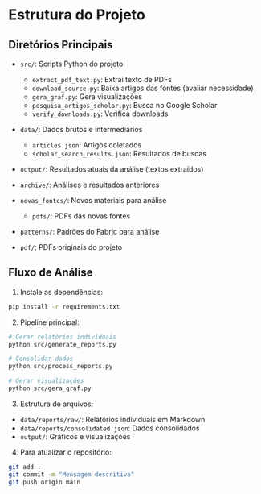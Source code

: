 # Estrutura do Projeto

## Diretórios Principais

- `src/`: Scripts Python do projeto
  - `extract_pdf_text.py`: Extrai texto de PDFs
  - `download_source.py`: Baixa artigos das fontes (avaliar necessidade)
  - `gera_graf.py`: Gera visualizações
  - `pesquisa_artigos_scholar.py`: Busca no Google Scholar
  - `verify_downloads.py`: Verifica downloads

- `data/`: Dados brutos e intermediários
  - `articles.json`: Artigos coletados
  - `scholar_search_results.json`: Resultados de buscas

- `output/`: Resultados atuais da análise (textos extraídos)

- `archive/`: Análises e resultados anteriores

- `novas_fontes/`: Novos materiais para análise
  - `pdfs/`: PDFs das novas fontes

- `patterns/`: Padrões do Fabric para análise

- `pdf/`: PDFs originais do projeto

## Fluxo de Análise

1. Instale as dependências:
```bash
pip install -r requirements.txt
```

2. Pipeline principal:
```bash
# Gerar relatórios individuais
python src/generate_reports.py

# Consolidar dados
python src/process_reports.py

# Gerar visualizações
python src/gera_graf.py
```

3. Estrutura de arquivos:
- `data/reports/raw/`: Relatórios individuais em Markdown
- `data/reports/consolidated.json`: Dados consolidados
- `output/`: Gráficos e visualizações

4. Para atualizar o repositório:
```bash
git add .
git commit -m "Mensagem descritiva"
git push origin main
```
